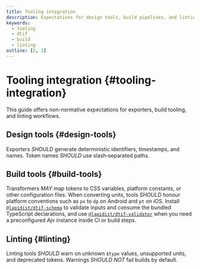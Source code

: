 ```yaml
---
title: Tooling integration
description: Expectations for design tools, build pipelines, and linting when working with DTIF documents.
keywords:
  - tooling
  - dtif
  - build
  - linting
outline: [2, 3]
---
```


# Tooling integration {#tooling-integration}

This guide offers non-normative expectations for exporters, build tooling, and linting workflows.

## Design tools {#design-tools}

Exporters _SHOULD_ generate deterministic identifiers, timestamps,
and names. Token names _SHOULD_ use slash‑separated paths.

## Build tools {#build-tools}

Transformers _MAY_ map tokens to CSS variables, platform constants,
or other configuration files. When converting units, tools
_SHOULD_ honour platform conventions such as `px` to
`dp` on Android and `pt` on iOS. Install
[`@lapidist/dtif-schema`](https://www.npmjs.com/package/@lapidist/dtif-schema)
to validate inputs and consume the bundled TypeScript declarations, and use
[`@lapidist/dtif-validator`](https://www.npmjs.com/package/@lapidist/dtif-validator)
when you need a preconfigured Ajv instance inside CI or build steps.

## Linting {#linting}

Linting tools _SHOULD_ warn on unknown `$type` values,
unsupported units, and deprecated tokens. Warnings
_SHOULD NOT_ fail builds by default.
